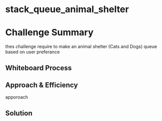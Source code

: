 # stack_queue_animal_shelter

# Challenge Summary
<!-- Description of the challenge -->
thes challenge require to make an animal shelter (Cats and Dogs) queue based on user preferance

## Whiteboard Process
<!-- Embedded whiteboard image -->

## Approach & Efficiency
<!-- What approach did you take? Why? What is the Big O space/time for this approach? -->
apporoach 




## Solution
<!-- Show how to run your code, and examples of it in action -->
